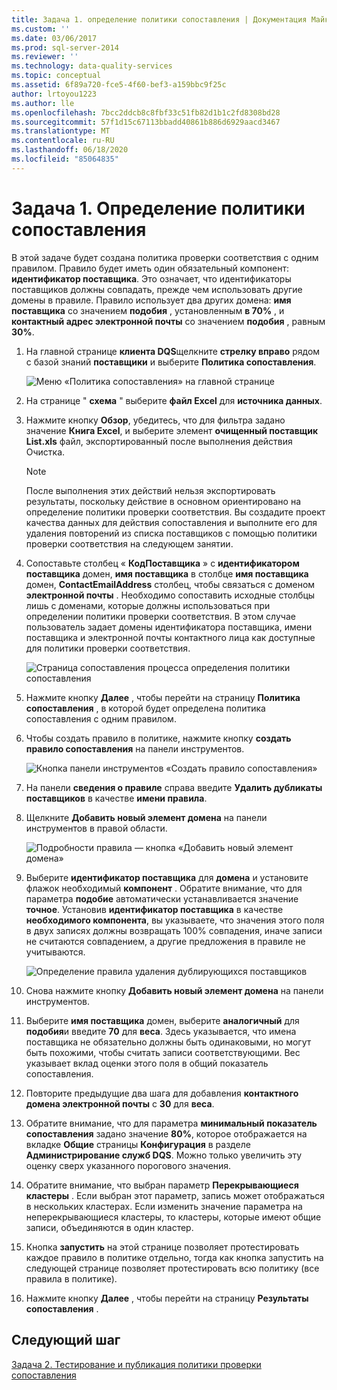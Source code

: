```yaml
---
title: Задача 1. определение политики сопоставления | Документация Майкрософт
ms.custom: ''
ms.date: 03/06/2017
ms.prod: sql-server-2014
ms.reviewer: ''
ms.technology: data-quality-services
ms.topic: conceptual
ms.assetid: 6f89a720-fce5-4f60-bef3-a159bbc9f25c
author: lrtoyou1223
ms.author: lle
ms.openlocfilehash: 7bcc2ddcb8c8fbf33c51fb82d1b1c2fd8308bd28
ms.sourcegitcommit: 57f1d15c67113bbadd40861b886d6929aacd3467
ms.translationtype: MT
ms.contentlocale: ru-RU
ms.lasthandoff: 06/18/2020
ms.locfileid: "85064835"
---
```

# <a name="task-1-defining-a-matching-policy"></a>Задача 1. Определение политики сопоставления
  В этой задаче будет создана политика проверки соответствия с одним правилом. Правило будет иметь один обязательный компонент: **идентификатор поставщика**. Это означает, что идентификаторы поставщиков должны совпадать, прежде чем использовать другие домены в правиле. Правило использует два других домена: **имя поставщика** со значением **подобия** , установленным **в 70%** , и **контактный адрес электронной почты** со значением **подобия** , равным **30%**.  
  
1.  На главной странице **клиента DQS**щелкните **стрелку вправо** рядом с базой знаний **поставщики** и выберите **Политика сопоставления**.  
  
     ![Меню «Политика сопоставления» на главной странице](../../2014/tutorials/media/et-definingamatchingpolicy-01.jpg "Меню «Политика сопоставления» на главной странице")  
  
2.  На странице " **схема** " выберите **файл Excel** для **источника данных**.  
  
3.  Нажмите кнопку **Обзор**, убедитесь, что для фильтра задано значение **Книга Excel**, и выберите элемент **очищенный поставщик List.xls** файл, экспортированный после выполнения действия Очистка.  
  
    > [!NOTE]  
    >  После выполнения этих действий нельзя экспортировать результаты, поскольку действие в основном ориентировано на определение политики проверки соответствия. Вы создадите проект качества данных для действия сопоставления и выполните его для удаления повторений из списка поставщиков с помощью политики проверки соответствия на следующем занятии.  
  
4.  Сопоставьте столбец « **КодПоставщика** » с **идентификатором поставщика** домен, **имя поставщика** в столбце **имя поставщика** домен, **ContactEmailAddress** столбец, чтобы связаться с доменом **электронной почты** . Необходимо сопоставить исходные столбцы лишь с доменами, которые должны использоваться при определении политики проверки соответствия. В этом случае пользователь задает домены идентификатора поставщика, имени поставщика и электронной почты контактного лица как доступные для политики проверки соответствия.  
  
     ![Страница сопоставления процесса определения политики сопоставления](../../2014/tutorials/media/et-definingamatchingpolicy-02.jpg "Страница сопоставления процесса определения политики сопоставления")  
  
5.  Нажмите кнопку **Далее** , чтобы перейти на страницу **Политика сопоставления** , в которой будет определена политика сопоставления с одним правилом.  
  
6.  Чтобы создать правило в политике, нажмите кнопку **создать правило сопоставления** на панели инструментов.  
  
     ![Кнопка панели инструментов «Создать правило сопоставления»](../../2014/tutorials/media/et-definingamatchingpolicy-03.jpg "Кнопка панели инструментов «Создать правило сопоставления»")  
  
7.  На панели **сведения о правиле** справа введите **Удалить дубликаты поставщиков** в качестве **имени правила**.  
  
8.  Щелкните **Добавить новый элемент домена** на панели инструментов в правой области.  
  
     ![Подробности правила — кнопка «Добавить новый элемент домена»](../../2014/tutorials/media/et-definingamatchingpolicy-04.jpg "Подробности правила — кнопка «Добавить новый элемент домена»")  
  
9. Выберите **идентификатор поставщика** для **домена** и установите флажок необходимый **компонент** . Обратите внимание, что для параметра **подобие** автоматически устанавливается значение **точное**. Установив **идентификатор поставщика** в качестве **необходимого компонента**, вы указываете, что значения этого поля в двух записях должны возвращать 100% совпадения, иначе записи не считаются совпадением, а другие предложения в правиле не учитываются.  
  
     ![Определение правила удаления дублирующихся поставщиков](../../2014/tutorials/media/et-definingamatchingpolicy-05.jpg "Определение правила удаления дублирующихся поставщиков")  
  
10. Снова нажмите кнопку **Добавить новый элемент домена** на панели инструментов.  
  
11. Выберите **имя поставщика** домен, выберите **аналогичный** для **подобия**и введите **70** для **веса**.  Здесь указывается, что имена поставщика не обязательно должны быть одинаковыми, но могут быть похожими, чтобы считать записи соответствующими. Вес указывает вклад оценки этого поля в общий показатель сопоставления.  
  
12. Повторите предыдущие два шага для добавления **контактного домена электронной почты** с **30** для **веса**.  
  
13. Обратите внимание, что для параметра **минимальный показатель сопоставления** задано значение **80%**, которое отображается на вкладке **Общие** страницы **Конфигурация** в разделе **Администрирование служб DQS**. Можно только увеличить эту оценку сверх указанного порогового значения.  
  
14. Обратите внимание, что выбран параметр **Перекрывающиеся кластеры** . Если выбран этот параметр, запись может отображаться в нескольких кластерах. Если изменить значение параметра на неперекрывающиеся кластеры, то кластеры, которые имеют общие записи, объединяются в один кластер.  
  
15. Кнопка **запустить** на этой странице позволяет протестировать каждое правило в политике отдельно, тогда как кнопка запустить на следующей странице позволяет протестировать всю политику (все правила в политике).  
  
16. Нажмите кнопку **Далее** , чтобы перейти на страницу **Результаты сопоставления** .  
  
## <a name="next-step"></a>Следующий шаг  
 [Задача 2. Тестирование и публикация политики проверки сопоставления](../../2014/tutorials/task-2-testing-and-publishing-the-matching-policy.md)  
  
  
